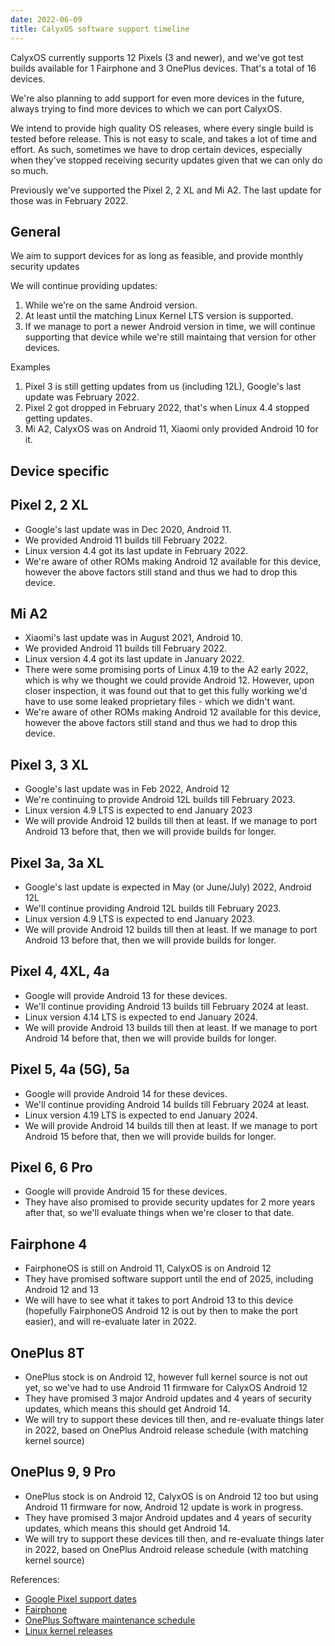 ```yaml
---
date: 2022-06-09
title: CalyxOS software support timeline
---
```


CalyxOS currently supports 12 Pixels (3 and newer), and we've got test builds available for 1 Fairphone and 3 OnePlus devices. That's a total of 16 devices.

We're also planning to add support for even more devices in the future, always trying to find more devices to which we can port CalyxOS.

We intend to provide high quality OS releases, where every single build is tested before release. This is not easy to scale, and takes a lot of time and effort. As such, sometimes we have to drop certain devices, especially when they've stopped receiving security updates given that we can only do so much.

Previously we've supported the Pixel 2, 2 XL and Mi A2. The last update for those was in February 2022.

## General

We aim to support devices for as long as feasible, and provide monthly security updates

We will continue providing updates:
1. While we're on the same Android version.
2. At least until the matching Linux Kernel LTS version is supported.
3. If we manage to port a newer Android version in time, we will continue supporting that device while we're still maintaing that version for other devices.

Examples
1. Pixel 3 is still getting updates from us (including 12L), Google's last update was February 2022.
2. Pixel 2 got dropped in February 2022, that's when Linux 4.4 stopped getting updates.
3. Mi A2, CalyxOS was on Android 11, Xiaomi only provided Android 10 for it.

## Device specific

## Pixel 2, 2 XL

* Google's last update was in Dec 2020, Android 11.
* We provided Android 11 builds till February 2022.
* Linux version 4.4 got its last update in February 2022.
* We're aware of other ROMs making Android 12 available for this device, however the above factors
  still stand and thus we had to drop this device.

## Mi A2

* Xiaomi's last update was in August 2021, Android 10.
* We provided Android 11 builds till February 2022.
* Linux version 4.4 got its last update in January 2022.
* There were some promising ports of Linux 4.19 to the A2 early 2022, which is why we thought we could provide Android 12. However, upon closer inspection, it was found out that to get this fully working we'd have to use some leaked proprietary files - which we didn't want.
* We're aware of other ROMs making Android 12 available for this device, however the above factors still stand and thus we had to drop this device.

## Pixel 3, 3 XL

* Google's last update was in Feb 2022, Android 12
* We're continuing to provide Android 12L builds till February 2023.
* Linux version 4.9 LTS is expected to end January 2023
* We will provide Android 12 builds till then at least. If we manage to port Android 13 before that, then we will provide builds for longer.

## Pixel 3a, 3a XL

* Google's last update is expected in May (or June/July) 2022, Android 12L
* We'll continue providing Android 12L builds till February 2023.
* Linux version 4.9 LTS is expected to end January 2023.
* We will provide Android 12 builds till then at least. If we manage to port Android 13 before that, then we will provide builds for longer.

## Pixel 4, 4XL, 4a

* Google will provide Android 13 for these devices.
* We'll continue providing Android 13 builds till February 2024 at least.
* Linux version 4.14 LTS is expected to end January 2024.
* We will provide Android 13 builds till then at least. If we manage to port Android 14 before that, then we will provide builds for longer.

## Pixel 5, 4a (5G), 5a

* Google will provide Android 14 for these devices.
* We'll continue providing Android 14 builds till February 2024 at least.
* Linux version 4.19 LTS is expected to end January 2024.
* We will provide Android 14 builds till then at least. If we manage to port Android 15 before that, then we will provide builds for longer.

## Pixel 6, 6 Pro

* Google will provide Android 15 for these devices.
* They have also promised to provide security updates for 2 more years after that, so we'll evaluate things when we're closer to that date.

## Fairphone 4

* FairphoneOS is still on Android 11, CalyxOS is on Android 12
* They have promised software support until the end of 2025, including Android 12 and 13
* We will have to see what it takes to port Android 13 to this device (hopefully FairphoneOS Android 12 is out by then to make the port easier), and will re-evaluate later in 2022.

## OnePlus 8T
* OnePlus stock is on Android 12, however full kernel source is not out yet, so we've had to use Android 11 firmware for CalyxOS Android 12
* They have promised 3 major Android updates and 4 years of security updates, which means this should get Android 14.
* We will try to support these devices till then, and re-evaluate things later in 2022, based on OnePlus Android release schedule (with matching kernel source)

## OnePlus 9, 9 Pro
* OnePlus stock is on Android 12, CalyxOS is on Android 12 too but using Android 11 firmware for now, Android 12 update is work in progress.
* They have promised 3 major Android updates and 4 years of security updates, which means this should get Android 14.
* We will try to support these devices till then, and re-evaluate things later in 2022, based on OnePlus Android release schedule (with matching kernel source)

References:
* [Google Pixel support dates](https://support.google.com/nexus/answer/4457705#zippy=%2Cpixel-phones)
* [Fairphone](https://support.fairphone.com/hc/en-us/articles/4405858006545-FP4-Fairphone-OS-Android-11-)
* [OnePlus Software maintenance schedule](https://forums.oneplus.com/threads/update-to-the-oxygenos-codebase-and-software-maintenance-schedule.1462181/)
* [Linux kernel releases](https://www.kernel.org/category/releases.html)

<!--
* https://web.archive.org/web/20220516123404/https://support.google.com/nexus/answer/4457705#zippy=%2Cpixel-earlier%2Cpixel-a-a-xl-xl-a-a-g-a-g%2Cpixel-pixel-pro-phones
  http://archive.today/2022.05.16-124329/https://support.google.com/nexus/answer/4457705%23zippy=,pixel-earlier,pixel-a-a-xl-xl-a-a-g-a-g,pixel-pixel-pro-phones
* http://archive.today/2022.05.16-123350/https://support.fairphone.com/hc/en-us/articles/4405858006545-FP4-Fairphone-OS-Android-11-
* https://web.archive.org/web/20220516123314/https://forums.oneplus.com/threads/update-to-the-oxygenos-codebase-and-software-maintenance-schedule.1462181/
  http://archive.today/2022.05.16-124316/https://forums.oneplus.com/threads/update-to-the-oxygenos-codebase-and-software-maintenance-schedule.1462181/
* http://archive.today/2022.05.16-125400/https://www.kernel.org/category/releases.html
-->
